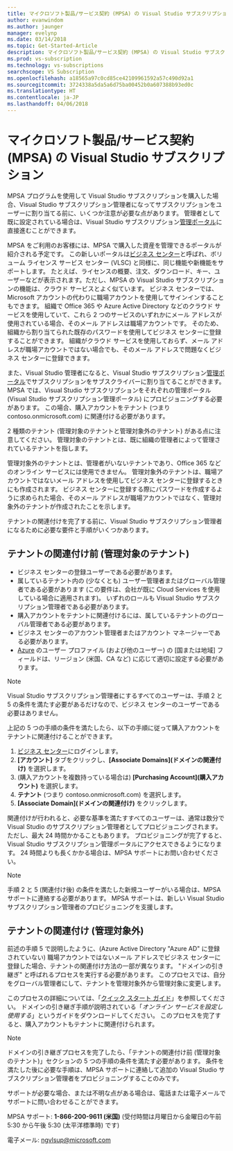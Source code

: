 ```yaml
---
title: マイクロソフト製品/サービス契約 (MPSA) の Visual Studio サブスクリプション | Microsoft Docs
author: evanwindom
ms.author: jaunger
manager: evelynp
ms.date: 03/14/2018
ms.topic: Get-Started-Article
description: マイクロソフト製品/サービス契約 (MPSA) の Visual Studio サブスクリプション
ms.prod: vs-subscription
ms.technology: vs-subscriptions
searchscope: VS Subscription
ms.openlocfilehash: a18565a97c0cd85ce42109961592a57c490d92a1
ms.sourcegitcommit: 3724338a5da5a6d75ba00452b0a607388b93ed0c
ms.translationtype: HT
ms.contentlocale: ja-JP
ms.lasthandoff: 04/06/2018
---
```

# <a name="visual-studio-subscriptions-in-a-microsoft-products-and-services-agreement-mpsa"></a>マイクロソフト製品/サービス契約 (MPSA) の Visual Studio サブスクリプション

MPSA プログラムを使用して Visual Studio サブスクリプションを購入した場合、Visual Studio サブスクリプション管理者になってサブスクリプションをユーザーに割り当てる前に、いくつか注意が必要な点があります。 管理者として既に設定されている場合は、Visual Studio サブスクリプション[管理ポータル](https://manage.visualstudio.com/)に直接進むことができます。 

MPSA をご利用のお客様には、MPSA で購入した資産を管理できるポータルが紹介される予定です。 この新しいポータルは[ビジネス センター](https://businessaccount.microsoft.com/)と呼ばれ、ボリューム ライセンス サービス センター (VLSC) と同様に、同じ機能や新機能をサポートします。 たとえば、ライセンスの概要、注文、ダウンロード、キー、ユーザーなどが表示されます。ただし、MPSA の Visual Studio サブスクリプションの機能は、クラウド サービスとよく似ています。 ビジネス センターでは、Microsoft アカウントの代わりに職場アカウントを使用してサインインすることもできます。 組織で Office 365 や Azure Active Directory などのクラウド サービスを使用していて、これら 2 つのサービスのいずれかにメール アドレスが使用されている場合、そのメール アドレスは職場アカウントです。 そのため、組織から割り当てられた既存のパスワードを使用してビジネス センターに登録することができます。 組織がクラウド サービスを使用しておらず、メール アドレスが職場アカウントではない場合でも、そのメール アドレスで問題なくビジネス センターに登録できます。

また、Visual Studio 管理者になると、Visual Studio サブスクリプション[管理ポータル](https://manage.visualstudio.com/)でサブスクリプションをサブスクライバーに割り当てることができます。 MPSA では、Visual Studio サブスクリプションをそれぞれの管理ポータル (Visual Studio サブスクリプション管理ポータル) にプロビジョニングする必要があります。 この場合、購入アカウントをテナント (つまり contoso.onmicrosoft.com) に関連付ける必要があります。 

2 種類のテナント (管理対象のテナントと管理対象外のテナント) がある点に注意してください。 管理対象のテナントとは、既に組織の管理者によって管理されているテナントを指します。 

管理対象外のテナントとは、管理者がいないテナントであり、Office 365 などのオンライン サービスには使用できません。 管理対象外のテナントは、職場アカウントではないメール アドレスを使用してビジネス センターに登録するときにも作成されます。 ビジネス センターに登録する際にパスワードを作成するように求められた場合、そのメール アドレスが職場アカウントではなく、管理対象外のテナントが作成されたことを示します。

テナントの関連付けを完了する前に、Visual Studio サブスクリプション管理者になるために必要な要件と手順がいくつかあります。

## <a name="pre-tenant-association-managed-tenant"></a>テナントの関連付け前 (管理対象のテナント)
-   ビジネス センターの登録ユーザーである必要があります。
-   属しているテナント内の (少なくとも) ユーザー管理者またはグローバル管理者である必要があります (この要件は、会社が既に Cloud Services を使用している場合に適用されます)。 いずれのロールも Visual Studio サブスクリプション管理者である必要があります。
-   購入アカウントをテナントに関連付けるには、属しているテナントのグローバル管理者である必要があります。
-   ビジネス センターのアカウント管理者またはアカウント マネージャーである必要があります。
-   [Azure](https://portal.azure.com/) のユーザー プロファイル (および他のユーザー) の [国または地域] フィールドは、リージョン (米国、CA など) に応じて適切に設定する必要があります。 

> [!NOTE]
> Visual Studio サブスクリプション管理者にするすべてのユーザーは、手順 2 と 5 の条件を満たす必要があるだけなので、ビジネス センターのユーザーである必要はありません。

上記の 5 つの手順の条件を満たしたら、以下の手順に従って購入アカウントをテナントに関連付けることができます。
1.  [ビジネス センター](https://businessaccount.microsoft.com/)にログインします。
2.  **[アカウント]** タブをクリックし、**[Associate Domains]\(ドメインの関連付け\)** を選択します。
3.  (購入アカウントを複数持っている場合は) **[Purchasing Account]\(購入アカウント\)** を選択します。
4.  **テナント** (つまり contoso.onmicrosoft.com) を選択します。
5.  **[Associate Domain]\(ドメインの関連付け\)** をクリックします。

関連付けが行われると、必要な基準を満たすすべてのユーザーは、通常は数分で Visual Studio のサブスクリプション管理者としてプロビジョニングされます。 ただし、最大 24 時間かかることもあります。 プロビジョニングが完了すると、Visual Studio サブスクリプション管理ポータルにアクセスできるようになります。 24 時間よりも長くかかる場合は、MPSA サポートにお問い合わせください。

> [!NOTE]
> 手順 2 と 5 (関連付け後) の条件を満たした新規ユーザーがいる場合は、MPSA サポートに連絡する必要があります。 MPSA サポートは、新しい Visual Studio サブスクリプション管理者のプロビジョニングを支援します。

## <a name="tenant-association-unmanaged"></a>テナントの関連付け (管理対象外)

前述の手順 5 で説明したように、(Azure Active Directory "Azure AD" に登録されていない) 職場アカウントではないメール アドレスでビジネス センターに登録した場合、テナントの関連付け方法の一部が異なります。 "ドメインの引き継ぎ" と呼ばれるプロセスを実行する必要があります。 このプロセスでは、自分をグローバル管理者にして、テナントを管理対象外から管理対象に変更します。

このプロセスの詳細については、「[クイック スタート ガイド](https://www.microsoft.com/en-us/Licensing/existing-customer/business-center-training-and-resources.aspx)」を参照してください。 ドメインの引き継ぎ手順が説明されている「*オンライン サービスを設定し使用する*」というガイドをダウンロードしてください。 このプロセスを完了すると、購入アカウントもテナントに関連付けられます。

> [!NOTE]
> ドメインの引き継ぎプロセスを完了したら、「テナントの関連付け前 (管理対象のテナント)」セクションの 5 つの手順の条件を満たす必要があります。 条件を満たした後に必要な手順は、MPSA サポートに連絡して追加の Visual Studio サブスクリプション管理者をプロビジョニングすることのみです。

サポートが必要な場合、または不明な点がある場合は、電話または電子メールでサポートに問い合わせることができます。

MPSA サポート: **1-866-200-9611 (米国)** (受付時間は月曜日から金曜日の午前 5:30 から午後 5:30 (太平洋標準時) です)

電子メール: ngvlsup@microsoft.com
